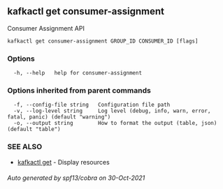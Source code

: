 ## kafkactl get consumer-assignment

Consumer Assignment API

```
kafkactl get consumer-assignment GROUP_ID CONSUMER_ID [flags]
```

### Options

```
  -h, --help   help for consumer-assignment
```

### Options inherited from parent commands

```
  -f, --config-file string   Configuration file path
  -v, --log-level string     Log level (debug, info, warn, error, fatal, panic) (default "warning")
  -o, --output string        How to format the output (table, json) (default "table")
```

### SEE ALSO

* [kafkactl get](kafkactl_get.md)	 - Display resources

###### Auto generated by spf13/cobra on 30-Oct-2021
